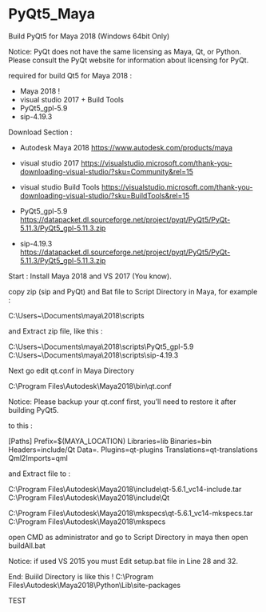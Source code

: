 # PyQt5_Maya
Build PyQt5 for Maya 2018 (Windows 64bit Only)

Notice: 
PyQt does not have the same licensing as Maya, Qt, or Python.
Please consult the PyQt website for information about licensing for PyQt.


required for build Qt5 for Maya 2018 :

- Maya 2018 !
- visual studio 2017 + Build Tools
- PyQt5_gpl-5.9
- sip-4.19.3


Download Section :

* Autodesk Maya 2018
https://www.autodesk.com/products/maya

* visual studio 2017
https://visualstudio.microsoft.com/thank-you-downloading-visual-studio/?sku=Community&rel=15

* visual studio Build Tools
https://visualstudio.microsoft.com/thank-you-downloading-visual-studio/?sku=BuildTools&rel=15

* PyQt5_gpl-5.9
https://datapacket.dl.sourceforge.net/project/pyqt/PyQt5/PyQt-5.11.3/PyQt5_gpl-5.11.3.zip

* sip-4.19.3
https://datapacket.dl.sourceforge.net/project/pyqt/PyQt5/PyQt-5.11.3/PyQt5_gpl-5.11.3.zip


Start :
Install Maya 2018 and VS 2017 (You know).

copy zip (sip and PyQt) and Bat file to Script Directory in Maya, for example :

C:\Users\~\Documents\maya\2018\scripts

and Extract zip file, like this :

C:\Users\~\Documents\maya\2018\scripts\PyQt5_gpl-5.9
C:\Users\~\Documents\maya\2018\scripts\sip-4.19.3

Next go edit qt.conf in Maya Directory 

C:\Program Files\Autodesk\Maya2018\bin\qt.conf

Notice: Please backup your qt.conf first, you’ll need to restore it after building PyQt5.

to this :

[Paths]
Prefix=$(MAYA_LOCATION)
Libraries=lib
Binaries=bin
Headers=include/Qt
Data=.
Plugins=qt-plugins
Translations=qt-translations
Qml2Imports=qml


and Extract file to :

C:\Program Files\Autodesk\Maya2018\include\qt-5.6.1_vc14-include.tar
C:\Program Files\Autodesk\Maya2018\include\Qt

C:\Program Files\Autodesk\Maya2018\mkspecs\qt-5.6.1_vc14-mkspecs.tar
C:\Program Files\Autodesk\Maya2018\mkspecs

open CMD as administrator and  go to Script Directory in maya then open buildAll.bat

Notice: if used VS 2015 you must Edit setup.bat file in Line 28 and 32.

End: Buiild Directory is like this !
C:\Program Files\Autodesk\Maya2018\Python\Lib\site-packages


TEST















